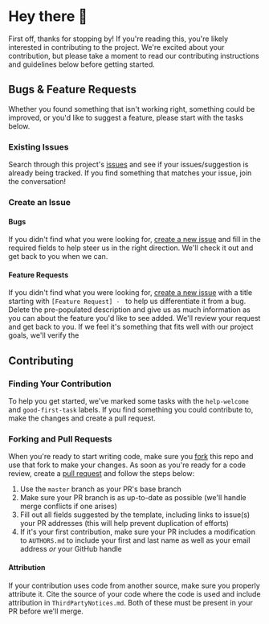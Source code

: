 # Hey there 👋
First off, thanks for stopping by! If you're reading this, you're likely interested in contributing to the project. We're excited about your contribution, but please take a moment to read our contributing instructions and guidelines below before getting started.

## Bugs & Feature Requests
Whether you found something that isn't working right, something could be improved, or you'd like to suggest a feature, please start with the tasks below.

### Existing Issues
Search through this project's [issues](../../../issues) and see if your issues/suggestion is already being tracked. If you find something that matches your issue, join the conversation!

### Create an Issue
#### Bugs
If you didn't find what you were looking for, [create a new issue](../../../issues/new) and fill in the required fields to help steer us in the right direction. We'll check it out and get back to you when we can.

#### Feature Requests
If you didn't find what you were looking for, [create a new issue](../../../issues/new) with a title starting with `[Feature Request] - ` to help us differentiate it from a bug. Delete the pre-populated description and give us as much information as you can about the feature you'd like to see added. We'll review your request and get back to you. If we feel it's something that fits well with our project goals, we'll verify the

## Contributing
### Finding Your Contribution
To help you get started, we've marked some tasks with the `help-welcome` and `good-first-task` labels. If you find something you could contribute to, make the changes and create a pull request.

### Forking and Pull Requests
When you're ready to start writing code, make sure you [fork](https://help.github.com/articles/fork-a-repo/) this repo and use that fork to make your changes. As soon as you're ready for a code review, create a [pull request](https://help.github.com/articles/about-pull-requests/) and follow the steps below:
1. Use the `master` branch as your PR's base branch
1. Make sure your PR branch is as up-to-date as possible (we'll handle merge conflicts if one arises)
1. Fill out all fields suggested by the template, including links to issue(s) your PR addresses (this will help prevent duplication of efforts)
1. If it's your first contribution, make sure your PR includes a modification to `AUTHORS.md` to include your first and last name as well as your email address *or* your GitHub handle

#### Attribution
If your contribution uses code from another source, make sure you properly attribute it. Cite the source of your code where the code is used and include attribution in `ThirdPartyNotices.md`. Both of these must be present in your PR before we'll merge.
